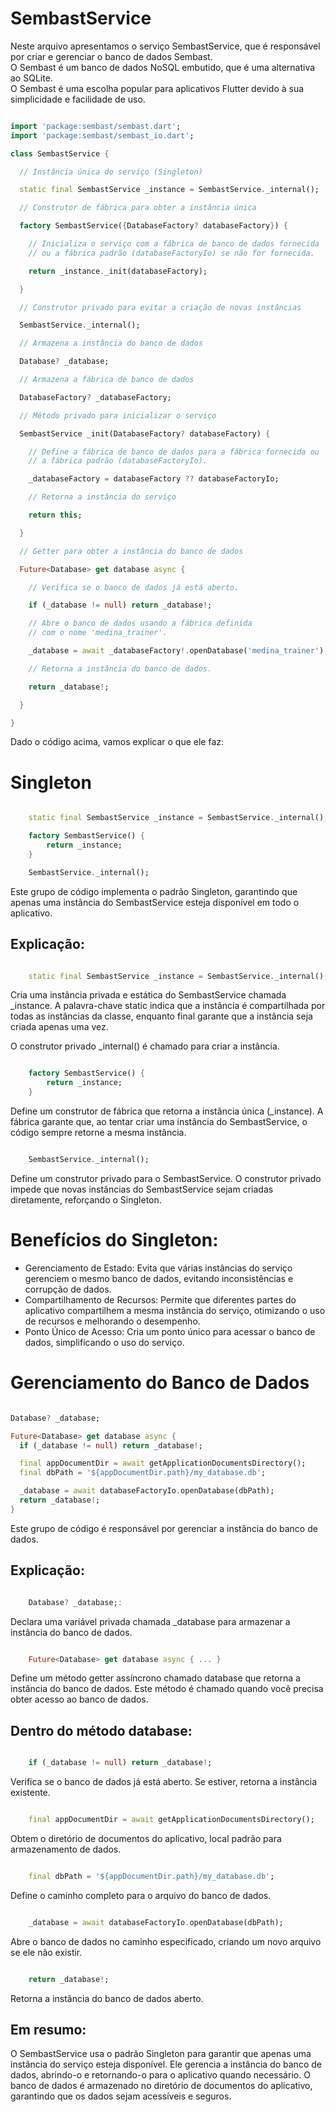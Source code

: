 # SembastService

Neste arquivo apresentamos o serviço SembastService, que é responsável por criar e gerenciar o banco de dados Sembast.<br>
O Sembast é um banco de dados NoSQL embutido, que é uma alternativa ao SQLite. <br>
O Sembast é uma escolha popular para aplicativos Flutter devido à sua simplicidade e facilidade de uso.

```dart

import 'package:sembast/sembast.dart';
import 'package:sembast/sembast_io.dart';

class SembastService {

  // Instância única do serviço (Singleton)

  static final SembastService _instance = SembastService._internal();

  // Construtor de fábrica para obter a instância única

  factory SembastService({DatabaseFactory? databaseFactory}) {

    // Inicializa o serviço com a fábrica de banco de dados fornecida
    // ou a fábrica padrão (databaseFactoryIo) se não for fornecida.

    return _instance._init(databaseFactory);

  }

  // Construtor privado para evitar a criação de novas instâncias

  SembastService._internal();

  // Armazena a instância do banco de dados

  Database? _database;

  // Armazena a fábrica de banco de dados

  DatabaseFactory? _databaseFactory;

  // Método privado para inicializar o serviço

  SembastService _init(DatabaseFactory? databaseFactory) {

    // Define a fábrica de banco de dados para a fábrica fornecida ou
    // a fábrica padrão (databaseFactoryIo).

    _databaseFactory = databaseFactory ?? databaseFactoryIo;

    // Retorna a instância do serviço

    return this;

  }

  // Getter para obter a instância do banco de dados

  Future<Database> get database async {

    // Verifica se o banco de dados já está aberto.

    if (_database != null) return _database!;

    // Abre o banco de dados usando a fábrica definida
    // com o nome 'medina_trainer'.

    _database = await _databaseFactory!.openDatabase('medina_trainer');

    // Retorna a instância do banco de dados.

    return _database!;

  }

}

```

Dado o código acima, vamos explicar o que ele faz:

# Singleton

```dart

    static final SembastService _instance = SembastService._internal();

    factory SembastService() {
        return _instance;
    }

    SembastService._internal();

```

Este grupo de código implementa o padrão Singleton, garantindo que apenas uma instância do SembastService esteja disponível em todo o aplicativo.

## Explicação:

```dart

    static final SembastService _instance = SembastService._internal();

```

Cria uma instância privada e estática do SembastService chamada \_instance. A palavra-chave static indica que a instância é compartilhada por todas as instâncias da classe, enquanto final garante que a instância seja criada apenas uma vez.

O construtor privado \_internal() é chamado para criar a instância.

```dart

    factory SembastService() {
        return _instance;
    }

```

Define um construtor de fábrica que retorna a instância única (\_instance). A fábrica garante que, ao tentar criar uma instância do SembastService, o código sempre retorne a mesma instância.

```dart

    SembastService._internal();

```

Define um construtor privado para o SembastService. O construtor privado impede que novas instâncias do SembastService sejam criadas diretamente, reforçando o Singleton.

# Benefícios do Singleton:

- Gerenciamento de Estado: Evita que várias instâncias do serviço gerenciem o mesmo banco de dados, evitando inconsistências e corrupção de dados.
- Compartilhamento de Recursos: Permite que diferentes partes do aplicativo compartilhem a mesma instância do serviço, otimizando o uso de recursos e melhorando o desempenho.
- Ponto Único de Acesso: Cria um ponto único para acessar o banco de dados, simplificando o uso do serviço.

# Gerenciamento do Banco de Dados

```dart

Database? _database;

Future<Database> get database async {
  if (_database != null) return _database!;

  final appDocumentDir = await getApplicationDocumentsDirectory();
  final dbPath = '${appDocumentDir.path}/my_database.db';

  _database = await databaseFactoryIo.openDatabase(dbPath);
  return _database!;
}

```

Este grupo de código é responsável por gerenciar a instância do banco de dados.

## Explicação:

```dart

    Database? _database;:

```

Declara uma variável privada chamada \_database para armazenar a instância do banco de dados.

```dart

    Future<Database> get database async { ... }

```

Define um método getter assíncrono chamado database que retorna a instância do banco de dados. Este método é chamado quando você precisa obter acesso ao banco de dados.

## Dentro do método database:

```dart

    if (_database != null) return _database!;

```

Verifica se o banco de dados já está aberto. Se estiver, retorna a instância existente.

```dart

    final appDocumentDir = await getApplicationDocumentsDirectory();

```

Obtem o diretório de documentos do aplicativo, local padrão para armazenamento de dados.

```dart

    final dbPath = '${appDocumentDir.path}/my_database.db';

```

Define o caminho completo para o arquivo do banco de dados.

```dart

    _database = await databaseFactoryIo.openDatabase(dbPath);

```

Abre o banco de dados no caminho especificado, criando um novo arquivo se ele não existir.

```dart

    return _database!;

```

Retorna a instância do banco de dados aberto.

## Em resumo:

O SembastService usa o padrão Singleton para garantir que apenas uma instância do serviço esteja disponível. Ele gerencia a instância do banco de dados, abrindo-o e retornando-o para o aplicativo quando necessário. O banco de dados é armazenado no diretório de documentos do aplicativo, garantindo que os dados sejam acessíveis e seguros.
